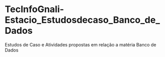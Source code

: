 # TecInfoGnali-Estacio_Estudosdecaso_Banco_de_Dados
Estudos de Caso e Atividades propostas em relação a matéria Banco de Dados
